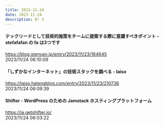 ```yaml
---
title: 2023-11-24
date: 2023-11-24
description: B! 3
---
```


#### テックリードとして技術的施策をチームに提案する際に意識すべきポイント - stefafafan の fa は3つです
https://blog.stenyan.jp/entry/2023/11/23/164645<br>
2023/11/24 06:10:09<br>


#### 「しずかなインターネット」の技術スタックを調べる - laiso
https://laiso.hatenablog.com/entry/2023/11/23/210736<br>
2023/11/24 06:09:39<br>


#### Shifter - WordPress のための Jamstack ホスティングプラットフォーム
https://ja.getshifter.io/<br>
2023/11/24 06:03:22<br>


